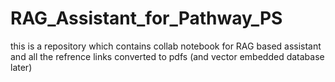 # RAG_Assistant_for_Pathway_PS
this is a repository which contains collab notebook for RAG based assistant and all the refrence links converted to pdfs (and vector embedded database later)
